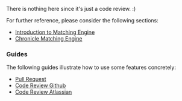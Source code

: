 There is nothing here since it's just a code review. :)

For further reference, please consider the following sections:

* [Introduction to Matching Engine](https://docs.google.com/document/d/1flJFnrSlIbnBzFYMGcPgkrp4qjbuk9RGwOjKvhudEFo/edit?usp=sharing)
* [Chronicle Matching Engine](https://chronicle.software/wp-content/uploads/2022/11/Matching_Engine_TR.pdf)

### Guides

The following guides illustrate how to use some features concretely:

* [Pull Request](https://guides.github.com/activities/hello-world/)
* [Code Review Github](https://guides.github.com/introduction/flow/)
* [Code Review Atlassian](https://www.atlassian.com/agile/code-reviews)
